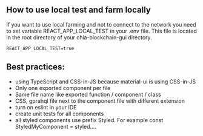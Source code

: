 ## How to use local test and farm locally

If you want to use local farming and not to connect to the network you need to set
variable REACT_APP_LOCAL_TEST in your .env file. This file is located in the root directory of your chia-blockchain-gui directory.

```
REACT_APP_LOCAL_TEST=true
```

## Best practices:

- using TypeScript and CSS-in-JS because material-ui is using CSS-in-JS
- Only one exported component per file
- Same file name like exported function / component / class
- CSS, gprahql file next to the component file with different extension
- turn on eslint in your IDE
- create unit tests for all components
- all styled components use prefix Styled. For example const StyledMyComponent = styled....
